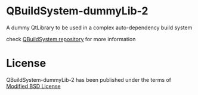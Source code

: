# QBuildSystem-dummyLib-2
A dummy QtLibrary to be used in a complex auto-dependency build system

check [QBuildSystem repository](https://github.com/Targoman/QBuildSystem) for more information

# License
QBuildSystem-dummyLib-2 has been published under the terms of [Modified BSD License](./LICENSE) 
